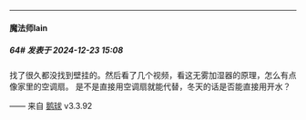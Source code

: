﻿
*****

####  魔法师lain  
##### 64#       发表于 2024-12-23 15:08

找了很久都没找到壁挂的。然后看了几个视频，看这无雾加湿器的原理，怎么有点像家里的空调扇。
是不是直接用空调扇就能代替，冬天的话是否能直接用开水？

—— 来自 [鹅球](https://www.pgyer.com/GcUxKd4w) v3.3.92

